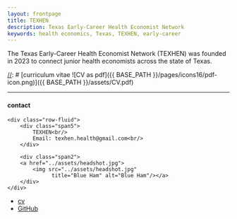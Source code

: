 ```yaml
---
layout: frontpage
title: TEXHEN
description: Texas Early-Career Health Economist Network
keywords: health economics, Texas, TEXHEN, early-career
---
```


The Texas Early-Career Health Economist Network (TEXHEN) was founded in 2023 to connect junior health economists across the state of Texas.

[//]: # [curriculum vitae ![CV as pdf]({{ BASE_PATH }}/pages/icons16/pdf-icon.png)]({{ BASE_PATH }}/assets/CV.pdf)<br/>

[//]: # (This is a comment.)
[//]: # (This is a comment on a new line.)

---


<div class="container">
<h4><a name="contact"></a>contact</h4>

    <div class="row-fluid">
        <div class="span5">
            TEXHEN<br/>
            Email: texhen.health@gmail.com<br/>
        </div>

        <div class="span2">
        <a href="../assets/headshot.jpg">
            <img src="../assets/headshot.jpg"
                  title="Blue Ham" alt="Blue Ham"/></a>
        </div>
    </div>
</div>

<div class="navbar">
  <div class="navbar-inner">
      <ul class="nav">
          <li><a href="{{ BASE_PATH }}/assets/CV.pdf">cv</a></li>
          <li><a href="https://github.com/texhen">GitHub</a></li>
      </ul>
  </div>
</div>
